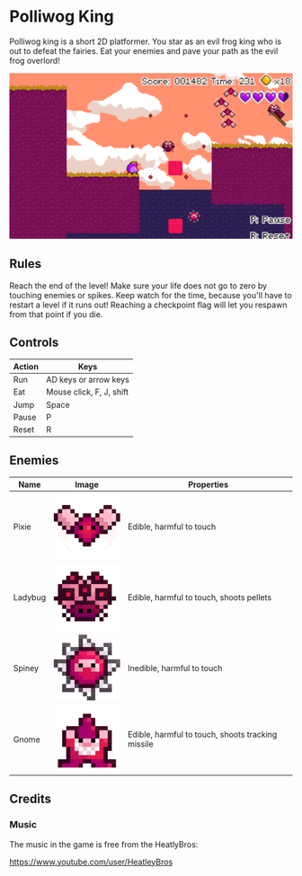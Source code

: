# Polliwog King


Polliwog king is a short 2D platformer. You star as an evil frog king who is out to defeat the fairies. Eat your enemies and pave your path as the evil frog overlord!

![](https://github.com/kiwijuice56/PolliwogKing/blob/master/readme_images/img.PNG?raw=true)

## Rules
Reach the end of the level! Make sure your life does not go to zero by touching enemies or spikes. Keep watch for the time, because you'll have to restart a level if it runs out! Reaching a checkpoint flag will let you respawn from that point if you die.

## Controls

Action | Keys 
--|--
Run|AD keys or arrow keys
Eat|Mouse click, F, J, shift
Jump|Space
Pause|P
Reset|R

## Enemies
Name|Image|Properties
--|--|--
Pixie|![](https://github.com/kiwijuice56/PolliwogKing/blob/master/readme_images/pixie.png?raw=true)|Edible, harmful to touch
Ladybug|![](https://github.com/kiwijuice56/PolliwogKing/blob/master/readme_images/ladybug.png?raw=true)|Edible, harmful to touch, shoots pellets
Spiney|![](https://github.com/kiwijuice56/PolliwogKing/blob/master/readme_images/spiney.png?raw=true)|Inedible, harmful to touch
Gnome|![](https://github.com/kiwijuice56/PolliwogKing/blob/master/readme_images/gnome.png?raw=true)|Edible, harmful to touch, shoots tracking missile

## Credits
### Music
The music in the game is free from the HeatlyBros:

https://www.youtube.com/user/HeatleyBros
